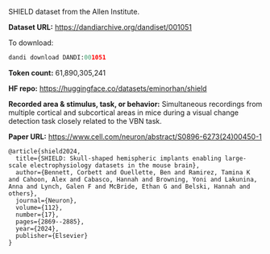 SHIELD dataset from the Allen Institute. 

**Dataset URL:** https://dandiarchive.org/dandiset/001051

To download:
```python
dandi download DANDI:001051
```

**Token count:** 61,890,305,241

**HF repo:** https://huggingface.co/datasets/eminorhan/shield

**Recorded area & stimulus, task, or behavior:** Simultaneous recordings from multiple cortical and subcortical areas in mice during a visual change detection task closely related to the VBN task.

**Paper URL:** https://www.cell.com/neuron/abstract/S0896-6273(24)00450-1

```
@article{shield2024,
  title={SHIELD: Skull-shaped hemispheric implants enabling large-scale electrophysiology datasets in the mouse brain},
  author={Bennett, Corbett and Ouellette, Ben and Ramirez, Tamina K and Cahoon, Alex and Cabasco, Hannah and Browning, Yoni and Lakunina, Anna and Lynch, Galen F and McBride, Ethan G and Belski, Hannah and others},
  journal={Neuron},
  volume={112},
  number={17},
  pages={2869--2885},
  year={2024},
  publisher={Elsevier}
}
```

